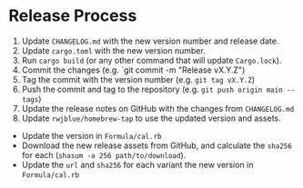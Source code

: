 # Release Process

1. Update `CHANGELOG.md` with the new version number and release date.
2. Update `cargo.toml` with the new version number.
3. Run `cargo build` (or any other command that will update `Cargo.lock`).
4. Commit the changes (e.g. `git commit -m "Release vX.Y.Z")
5. Tag the commit with the version number (e.g. `git tag vX.Y.Z`)
6. Push the commit and tag to the repository (e.g. `git push origin main --tags`)
7. Update the release notes on GitHub with the changes from `CHANGELOG.md`
8. Update `rwjblue/homebrew-tap` to use the updated version and assets.
  - Update the version in `Formula/cal.rb`
  - Download the new release assets from GitHub, and calculate the `sha256` for each (`shasum -a 256 path/to/download`).
  - Update the `url` and `sha256` for each variant the new version in `Formula/cal.rb`
